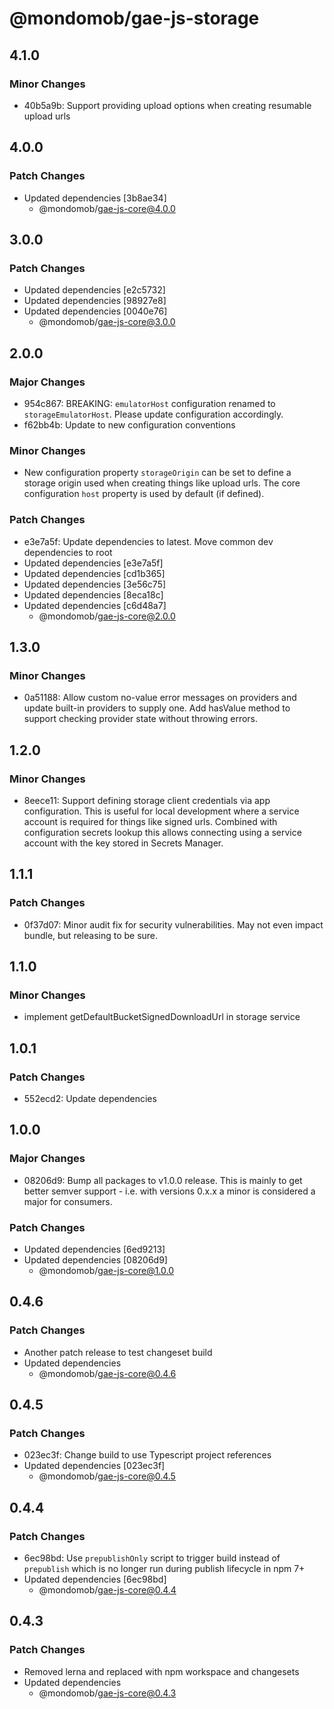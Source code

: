 # @mondomob/gae-js-storage

## 4.1.0

### Minor Changes

- 40b5a9b: Support providing upload options when creating resumable upload urls

## 4.0.0

### Patch Changes

- Updated dependencies [3b8ae34]
  - @mondomob/gae-js-core@4.0.0

## 3.0.0

### Patch Changes

- Updated dependencies [e2c5732]
- Updated dependencies [98927e8]
- Updated dependencies [0040e76]
  - @mondomob/gae-js-core@3.0.0

## 2.0.0

### Major Changes

- 954c867: BREAKING: `emulatorHost` configuration renamed to `storageEmulatorHost`. Please update configuration accordingly.
- f62bb4b: Update to new configuration conventions

### Minor Changes

- New configuration property `storageOrigin` can be set to define a storage origin used when creating things like upload urls. The core configuration `host` property is used by default (if defined).

### Patch Changes

- e3e7a5f: Update dependencies to latest. Move common dev dependencies to root
- Updated dependencies [e3e7a5f]
- Updated dependencies [cd1b365]
- Updated dependencies [3e56c75]
- Updated dependencies [8eca18c]
- Updated dependencies [c6d48a7]
  - @mondomob/gae-js-core@2.0.0

## 1.3.0

### Minor Changes

- 0a51188: Allow custom no-value error messages on providers and update built-in providers to supply one. Add hasValue method to support checking provider state without throwing errors.

## 1.2.0

### Minor Changes

- 8eece11: Support defining storage client credentials via app configuration. This is useful for local development
  where a service account is required for things like signed urls. Combined with configuration secrets lookup
  this allows connecting using a service account with the key stored in Secrets Manager.

## 1.1.1

### Patch Changes

- 0f37d07: Minor audit fix for security vulnerabilities. May not even impact bundle, but releasing to be sure.

## 1.1.0

### Minor Changes

- implement getDefaultBucketSignedDownloadUrl in storage service

## 1.0.1

### Patch Changes

- 552ecd2: Update dependencies

## 1.0.0

### Major Changes

- 08206d9: Bump all packages to v1.0.0 release. This is mainly to get better semver support - i.e. with versions 0.x.x a minor is considered a major for consumers.

### Patch Changes

- Updated dependencies [6ed9213]
- Updated dependencies [08206d9]
  - @mondomob/gae-js-core@1.0.0

## 0.4.6

### Patch Changes

- Another patch release to test changeset build
- Updated dependencies
  - @mondomob/gae-js-core@0.4.6

## 0.4.5

### Patch Changes

- 023ec3f: Change build to use Typescript project references
- Updated dependencies [023ec3f]
  - @mondomob/gae-js-core@0.4.5

## 0.4.4

### Patch Changes

- 6ec98bd: Use `prepublishOnly` script to trigger build instead of `prepublish` which is no longer run during publish lifecycle in npm 7+
- Updated dependencies [6ec98bd]
  - @mondomob/gae-js-core@0.4.4

## 0.4.3

### Patch Changes

- Removed lerna and replaced with npm workspace and changesets
- Updated dependencies
  - @mondomob/gae-js-core@0.4.3
